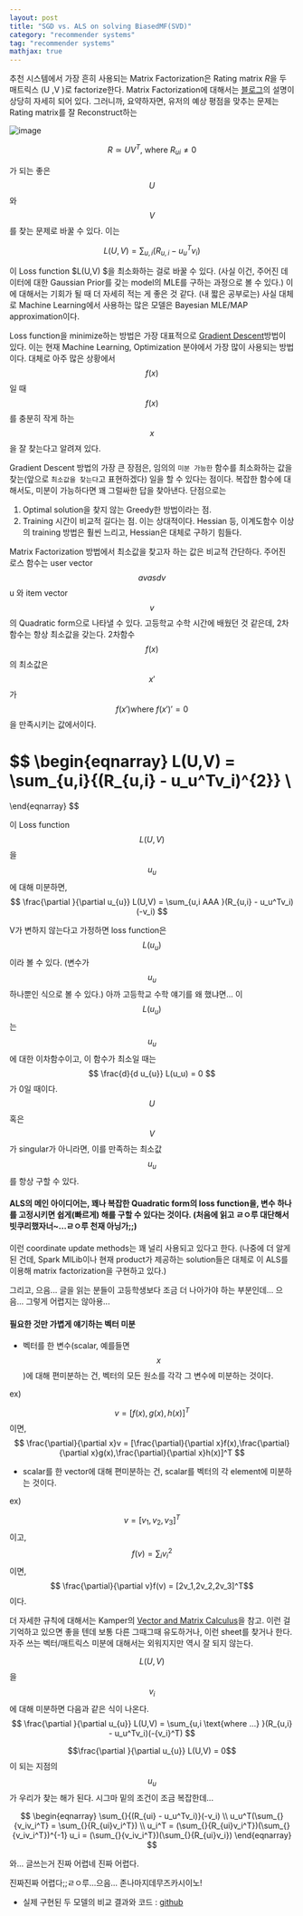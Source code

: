 ```yaml
---
layout: post
title: "SGD vs. ALS on solving BiasedMF(SVD)"
category: "recommender systems"
tag: "recommender systems"
mathjax: true
---
```



추천 시스템에서 가장 흔히 사용되는 Matrix Factorization은 Rating matrix $R$을 두 매트릭스 \(U ,V \)로 factorize한다.
Matrix Factorization에 대해서는 [블로그](http://sanghyukchun.github.io/73/)의 설명이 상당히 자세히 되어 있다.
그러니까, 요약하자면, 유저의 예상 평점을 맞추는 문제는 Rating matrix를 잘 Reconstruct하는


![image](http://shubham.chaudhary.xyz/blog/img/recommenders/matrix-decomposition.png)

$$
R  \simeq UV^T \text{, where }R_{ui} \neq 0
$$

가 되는 좋은 $$ U $$와 $$ V $$를 찾는 문제로 바꿀 수 있다. 이는

$$
L(U,V) = \sum_{u,i}{(R_{u,i} - u_u^Tv_i)}
$$


이 Loss function $L(U,V) $을 최소화하는 걸로 바꿀 수 있다. (사실 이건, 주어진 데이터에 대한 Gaussian Prior를 갖는 model의 MLE를 구하는 과정으로 볼 수 있다.) 이에 대해서는 기회가 될 때 더 자세히 적는 게 좋은 것 같다. (내 짧은 공부로는) 사실 대체로 Machine Learning에서 사용하는 많은 모델은 Bayesian MLE/MAP approximation이다.

Loss function을 minimize하는 방법은 가장 대표적으로 [Gradient Descent](https://en.wikipedia.org/wiki/Gradient_descent)방법이 있다. 이는 현재 Machine Learning, Optimization 분야에서 가장 많이 사용되는 방법이다. 대체로 아주 많은 상황에서 $$ f(x) $$일 때 $$ f(x) $$를 충분히 작게 하는 $$ x $$을 잘 찾는다고 알려져 있다.

Gradient Descent 방법의 가장 큰 장점은, 임의의 `미분 가능한` 함수를 최소화하는 값을 찾는(앞으로 `최소값을 찾는다`고 표현하겠다) 일을 할 수 있다는 점이다. 복잡한 함수에 대해서도, 미분이 가능하다면 꽤 그럴싸한 답을 찾아낸다. 단점으로는

1. Optimal solution을 찾지 않는 Greedy한 방법이라는 점.
2. Training 시간이 비교적 길다는 점.
	이는 상대적이다.  Hessian 등, 이계도함수 이상의 training 방법은 훨씬 느리고, Hessian은 대체로 구하기 힘들다.


Matrix Factorization 방법에서 최소값을 찾고자 하는 값은 비교적 간단하다.
주어진 로스 함수는 user vector  $$ avasdv $$ u  와 item vector $$v$$ 의 Quadratic form으로 나타낼 수 있다.
고등학교 수학 시간에 배웠던 것 같은데, 2차함수는 항상 최소값을 갖는다. 2차함수 $$ f(x) $$ 의 최소값은 $$ x' $$ 가 $$ f(x') \text{where }f(x')'= 0 $$ 을 만족시키는 값에서이다.

$$
\begin{eqnarray} 
L(U,V) = \sum_{u,i}{(R_{u,i} - u_u^Tv_i)^{2}} \\
= 
\end{eqnarray}
$$

이 Loss function $$L(U,V)$$을 $$ u_{u} $$에 대해 미분하면,
$$
\frac{\partial }{\partial u_{u}} L(U,V) = \sum_{u,i AAA }(R_{u,i} - u_u^Tv_i)(-v_i) 
$$

V가 변하지 않는다고 가정하면 loss function은 $$ L(u_u) $$이라 볼 수 있다. (변수가 $$u_u$$ 하나뿐인 식으로 볼 수 있다.)
아까 고등학교 수학 얘기를 왜 했냐면... 이 $$L(u_u)$$는 $$u_u$$에 대한 이차함수이고, 이 함수가 최소일 때는 $$ \frac{d}{d u_{u}} L(u_u) = 0 $$가 0일 때이다. $$U$$ 혹은 $$V$$가 singular가 아니라면, 이를 만족하는 최소값 $$u_u$$를 항상 구할 수 있다.

#### ALS의 메인 아이디어는, 꽤나 복잡한 Quadratic form의 loss function을, 변수 하나를 고정시키면 쉽게(빠르게) 해를 구할 수 있다는 것이다. (처음에 읽고 ㄹㅇ루 대단해서 빗쿠리했자너~...ㄹㅇ루 천재 아닝가;;)
이런 coordinate update methods는 꽤 널리 사용되고 있다고 한다. (나중에 더 알게 된 건데, Spark MlLib이나 현재 product가 제공하는 solution들은 대체로 이 ALS를 이용해 matrix factorization을 구현하고 있다.)

그리고, 으음... 글을 읽는 분들이 고등학생보다 조금 더 나아가야 하는 부분인데... 으음... 그렇게 어렵지는 않아용...

#### 필요한 것만 가볍게 얘기하는 벡터 미분

- 벡터를 한 변수(scalar, 예를들면 $$x$$)에 대해 편미분하는 건, 벡터의 모든 원소를 각각 그 변수에 미분하는 것이다.

ex)

$$ v = [f(x),g(x),h(x)]^T $$ 이면,  $$ \frac{\partial}{\partial x}v = [\frac{\partial}{\partial x}f(x),\frac{\partial}{\partial x}g(x),\frac{\partial}{\partial x}h(x)]^T $$

- scalar를 한 vector에 대해 편미분하는 건, scalar를 벡터의 각 element에 미분하는 것이다.

ex)

$$ v = [v_1,v_2,v_3]^T $$이고, $$ f(v) = \sum_{i} v_{i}^2 $$이면, 
$$ \frac{\partial}{\partial v}f(v) = [2v_1,2v_2,2v_3]^T$$이다.

더 자세한 규칙에 대해서는 Kamper의 [Vector and Matrix Calculus](http://www.kamperh.com/notes/kamper_matrixcalculus13.pdf)을 참고.
이런 걸 기억하고 있으면 좋을 텐데 보통 다른 그때그때 유도하거나, 이런 sheet를 찾거나 한다. 자주 쓰는 벡터/매트릭스 미분에 대해서는 외워지지만 역시 잘 되지 않는다.

$$ L(U,V) $$을 $$ v_{i} $$에 대해 미분하면 다음과 같은 식이 나온다.
$$
\frac{\partial }{\partial u_{u}} L(U,V) = \sum_{u,i \text{where ...} }(R_{u,i} - u_u^Tv_i)(-{v_i}^T)
$$

$$\frac{\partial }{\partial u_{u}} L(U,V) = 0$$이 되는 지점의 $$u_u$$가 우리가 찾는 해가 된다.
시그마 밑의 조건이 조금 복잡한데...

$$
\begin{eqnarray}
	\sum_{}{(R_{ui} - u_u^Tv_i)}(-v_i) \\
	u_u^T(\sum_{}{v_iv_i^T} = \sum_{}{R_{ui}v_i^T})  \\
	u_i^T = (\sum_{}{R_{ui}v_i^T})(\sum_{}{v_iv_i^T})^{-1}
	u_i = (\sum_{}{v_iv_i^T})(\sum_{}{R_{ui}v_i})
\end{eqnarray}
$$


와... 글쓰는거 진짜 어렵네
진짜 어렵다.

진짜진짜 어렵다;;ㄹㅇ루...으음...
존나마지데무즈카시이노!


- 실제 구현된 두 모델의 비교 결과와 코드 : [github](https://github.com/ita9naiwa/BiasedMF-SGD-ALS-Example)